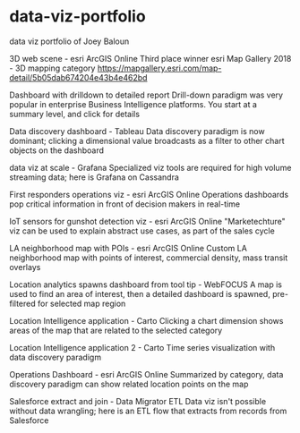 # data-viz-portfolio
data viz portfolio of Joey Baloun

3D web scene - esri ArcGIS Online
  Third place winner esri Map Gallery 2018 - 3D mapping category
  https://mapgallery.esri.com/map-detail/5b05dab674204e43b4e462bd

Dashboard with drilldown to detailed report
  Drill-down paradigm was very popular in enterprise Business Intelligence platforms.  You start at a summary level, and click for details

Data discovery dashboard - Tableau
  Data discovery paradigm is now dominant; clicking a dimensional value broadcasts as a filter to other chart objects on the dashboard

data viz at scale - Grafana
  Specialized viz tools are required for high volume streaming data; here is Grafana on Cassandra
  
First responders operations viz - esri ArcGIS Online
  Operations dashboards pop critical information in front of decision makers in real-time

IoT sensors for gunshot detection viz - esri ArcGIS Online
  "Marketechture" viz can be used to explain abstract use cases, as part of the sales cycle

LA neighborhood map with POIs - esri ArcGIS Online
  Custom LA neighborhood map with points of interest, commercial density, mass transit overlays

Location analytics spawns dashboard from tool tip - WebFOCUS
  A map is used to find an area of interest, then a detailed dashboard is spawned, pre-filtered for selected map region

Location Intelligence application - Carto
  Clicking a chart dimension shows areas of the map that are related to the selected category

Location Intelligence application 2 - Carto
  Time series visualization with data discovery paradigm

Operations Dashboard - esri ArcGIS Online
  Summarized by category, data discovery paradigm can show related location points on the map

Salesforce extract and join - Data Migrator ETL
  Data viz isn't possible without data wrangling; here is an ETL flow that extracts from records from Salesforce
